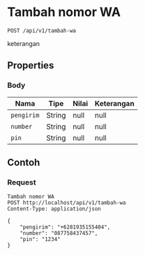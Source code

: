 # Tambah nomor WA
```http
POST /api/v1/tambah-wa
```
keterangan
## Properties
### Body
Nama | Tipe | Nilai | Keterangan
--- | --- | --- | ---
<code>pengirim</code> | String | null | null
<code>number</code> | String | null | null
<code>pin</code> | String | null | null

## Contoh

### Request
```http
Tambah nomor WA
POST http://localhost/api/v1/tambah-wa
Content-Type: application/json

{
    "pengirim": "+6281935155404",
    "number": "087758437457",
    "pin": "1234"
}
```
